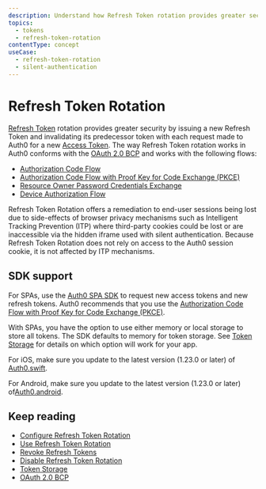 ```yaml
---
description: Understand how Refresh Token rotation provides greater security by issuing a new Refresh Token with each request made to Auth0 for a new Access Token by a client using Refresh Tokens.
topics:
  - tokens
  - refresh-token-rotation
contentType: concept
useCase:
  - refresh-token-rotation
  - silent-authentication
---
```

# Refresh Token Rotation

[Refresh Token](/tokens/concepts/refresh-tokens) rotation provides greater security by issuing a new Refresh Token and invalidating its predecessor token with each request made to Auth0 for a new [Access Token](/tokens/cocncepts/access-tokens). The way Refresh Token rotation works in Auth0 conforms with the [OAuth 2.0 BCP](https://tools.ietf.org/html/draft-ietf-oauth-security-topics-13#section-4.12) and works with the following flows:
* [Authorization Code Flow](/flows/concepts/auth-code)
* [Authorization Code Flow with Proof Key for Code Exchange (PKCE)](/flows/concepts/auth-code-pkce)
* [Resource Owner Password Credentials Exchange](/api-auth/tutorials/adoption/password)
* [Device Authorization Flow](/flows/concepts/device-auth)

Refresh Token Rotation offers a remediation to end-user sessions being lost due to side-effects of browser privacy mechanisms such as Intelligent Tracking Prevention (ITP) where third-party cookies could be lost or are inaccessible via the hidden iframe used with silent authentication. Because Refresh Token Rotation does not rely on access to the Auth0 session cookie, it is not affected by ITP mechanisms.

## SDK support

For SPAs, use the [Auth0 SPA SDK](/libraries/auth0-spa-js) to request new access tokens and new refresh tokens. Auth0 recommends that you use the [Authorization Code Flow with Proof Key for Code Exchange (PKCE)](/flows/concepts/auth-code-pkce).

With SPAs, you have the option to use either memory or local storage to store all tokens. The SDK defaults to memory for token storage. See [Token Storage](/tokens/concepts/token-storage) for details on which option will work for your app. 

For iOS, make sure you update to the latest version (1.23.0 or later) of [Auth0.swift](https://auth0.com/docs/libraries/auth0-swift).

For Android, make sure you update to the latest version (1.23.0 or later) of[Auth0.android](https://auth0.com/docs/libraries/auth0-android).

## Keep reading

* [Configure Refresh Token Rotation](/tokens/guides/configure-refresh-token-rotation)
* [Use Refresh Token Rotation](/tokens/guides/use-refresh-token-rotation)
* [Revoke Refresh Tokens](/tokens/guides/revoke-refresh-tokens)
* [Disable Refresh Token Rotation](/tokens/guides/disable-refresh-token-rotation)
* [Token Storage](/tokens/concepts/token-storage)
* [OAuth 2.0 BCP](https://tools.ietf.org/html/draft-ietf-oauth-security-topics-13#section-4.12)
